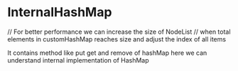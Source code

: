# InternalHashMap

// For better performance we can increase the size of NodeList
// when total elements in customHashMap reaches size and adjust the index of all items

It contains method like put get and remove of hashMap 
here we can understand internal implementation of HashMap
